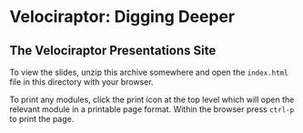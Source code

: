 # Velociraptor: Digging Deeper

## The Velociraptor Presentations Site

To view the slides, unzip this archive somewhere and open the
`index.html` file in this directory with your browser.

To print any modules, click the print icon at the top level which will
open the relevant module in a printable page format. Within the
browser press `ctrl-p` to print the page.
